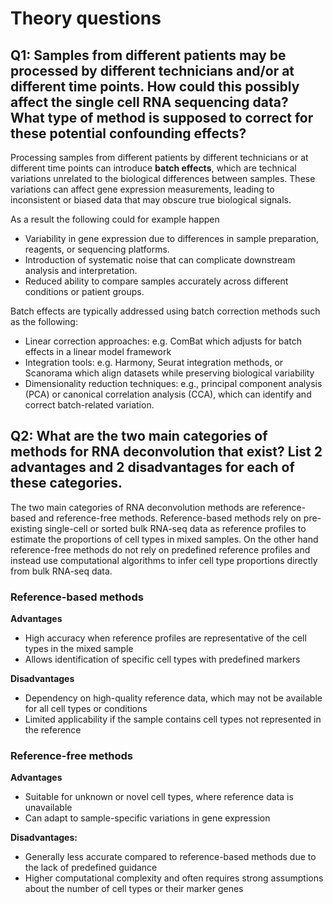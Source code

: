 # Theory questions

## Q1: Samples from different patients may be processed by different technicians and/or at different time points. How could this possibly affect the single cell RNA sequencing data? What type of method is supposed to correct for these potential confounding effects?

Processing samples from different patients by different technicians or at different time points can introduce **batch effects**, which are technical variations unrelated to the biological differences between samples. These variations can affect gene expression measurements, leading to inconsistent or biased data that may obscure true biological signals.

As a result the following could for example happen

- Variability in gene expression due to differences in sample preparation, reagents, or sequencing platforms.
- Introduction of systematic noise that can complicate downstream analysis and interpretation.
- Reduced ability to compare samples accurately across different conditions or patient groups.

Batch effects are typically addressed using batch correction methods such as the following:

- Linear correction approaches: e.g. ComBat which adjusts for batch effects in a linear model framework
- Integration tools: e.g. Harmony, Seurat integration methods, or Scanorama which align datasets while preserving biological variability
- Dimensionality reduction techniques: e.g., principal component analysis (PCA) or canonical correlation analysis (CCA), which can identify and correct batch-related variation.

## Q2: What are the two main categories of methods for RNA deconvolution that exist? List 2 advantages and 2 disadvantages for each of these categories.

The two main categories of RNA deconvolution methods are reference-based and reference-free methods. Reference-based methods rely on pre-existing single-cell or sorted bulk RNA-seq data as reference profiles to estimate the proportions of cell types in mixed samples. On the other hand reference-free methods do not rely on predefined reference profiles and instead use computational algorithms to infer cell type proportions directly from bulk RNA-seq data.

### Reference-based methods

**Advantages**

- High accuracy when reference profiles are representative of the cell types in the mixed sample
- Allows identification of specific cell types with predefined markers

**Disadvantages**

- Dependency on high-quality reference data, which may not be available for all cell types or conditions
- Limited applicability if the sample contains cell types not represented in the reference

### Reference-free methods

**Advantages**

- Suitable for unknown or novel cell types, where reference data is unavailable
- Can adapt to sample-specific variations in gene expression

**Disadvantages:**

- Generally less accurate compared to reference-based methods due to the lack of predefined guidance
- Higher computational complexity and often requires strong assumptions about the number of cell types or their marker genes
